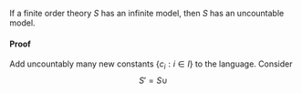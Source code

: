 If a finite order theory $S$ has an infinite model, then $S$ has an uncountable model.

#### Proof
Add uncountably many new constants $\{ c_{i}:i\in I \}$ to the language.
Consider 
$$
S'=S\cup
$$